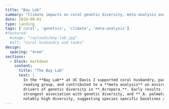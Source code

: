 ```yaml
---
title: "Bay Lab"
summary: "Climate impacts on coral genetic diversity, meta-analysis and husbandry at UC Davis Bay Lab."
date: 2018-09-01
type: landing
tags: ['coral', 'genetics', 'climate', 'meta-analysis']
#featured:
  #image: "/uploads/bay-lab.jpg"
  #alt: "Coral husbandry and tanks"
design:
  spacing: "4rem"
sections:
  - block: markdown
    content:
      title: "The Bay Lab"
      text: |
        In the **Bay Lab** at UC Davis I supported coral husbandry, participated in a faculty
        reading group, and contributed to a **meta analysis** on environmental and anthropogenic
        drivers of genetic diversity in **_Acropora_**. Early results indicated **pH** had the
        strongest association with genetic diversity, and **_A. palmata_** in the Caribbean showed
        notably high diversity, suggesting species specific baselines and stressor sensitivities.
---
```

